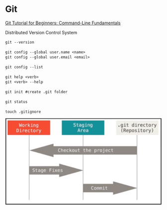 # Git

[Git Tutorial for Beginners: Command-Line Fundamentals](<https://www.youtube.com/watch?v=HVsySz-h9r4&t=1119s>)

Distributed Version Control System

```shell
git --version

git config --global user.name <name>
git config --global user.email <email>

git config --list

git help <verb>
git <verb> --help

git init #create .git folder

git status

touch .gitignore
```

![1560219102064](..\images\1560219102064.png)

